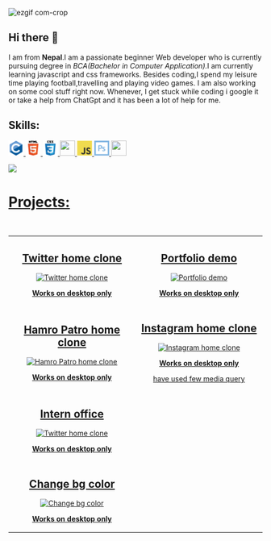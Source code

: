 ![ezgif com-crop](https://user-images.githubusercontent.com/115239975/222319948-16b075b9-969d-428d-b99f-07769cf1709c.gif)
<h2 >Hi there 👋</h2>
<p>I am from <b>Nepal</b>.I am a passionate beginner Web developer who is currently pursuing degree in <i>BCA(Bachelor in Computer Application).</i>I am currently learning javascript and css frameworks. Besides coding,I spend my leisure time playing football,travelling and playing video games. I am also working on some cool stuff right now. Whenever, I get stuck while coding i google it or take a help from ChatGpt and it has been a lot of help for me.</p>
<h2>Skills:</h2>
<a href="#"><img src="https://raw.githubusercontent.com/devicons/devicon/master/icons/c/c-original.svg" height="30" width="30"</a>
<a href="#"><img src="https://raw.githubusercontent.com/devicons/devicon/master/icons/html5/html5-original-wordmark.svg" height="30" width="30"</a>
<a href="#"><img src="https://raw.githubusercontent.com/devicons/devicon/master/icons/css3/css3-original-wordmark.svg" height="30" width="30"</a>
<a href="#"><img src="https://www.vectorlogo.zone/logos/tailwindcss/tailwindcss-icon.svg" height="30" width="30"</a>
<a href="#"><img src="https://raw.githubusercontent.com/devicons/devicon/master/icons/javascript/javascript-original.svg" height="30" width="30"</a>
<a href="#"><img src="https://raw.githubusercontent.com/devicons/devicon/master/icons/photoshop/photoshop-line.svg" height="30" width="30"</a> 
<a href="#"><img src="https://download.blender.org/branding/community/blender_community_badge_white.svg" height="30" width="30"</a><br>
<p><img src="https://github-readme-stats-8qyt-git-master-ishuduwal.vercel.app/api?username=ishuduwal"></p>
<h1>Projects:</h1>
<br>
 <div align="center">
 <table>
   <tr>
     <td width="50%">
       <h2 align="center">Twitter home clone</h2>
       <div align="center">
         <a href="https://ishuduwal.github.io/twitterclone/" target="_blank"><img src="https://user-images.githubusercontent.com/115239975/222655657-78ea36f7-a5af-4646-add3-25d4c1f6df82.jpg" width="400" alt="Twitter home clone"></a>
        <p><b>Works on desktop only</b></p>
        </td>
      <td width="50%">
       <h2 align="center">Portfolio demo</h2>
       <div align="center">
         <a href="https://ishuduwal.github.io/portfolio-demo/" target="_blank"><img src="https://user-images.githubusercontent.com/115239975/222656885-4ea15d40-a999-4237-9062-ba21d7253f71.jpg" width="400" alt="Portfolio demo"></a>
        <p><b>Works on desktop only</b></p>
    </td>
  </tr>
     <tr>
     <td width="50%">
       <h2 align="center">Hamro Patro home clone</h2>
       <div align="center">
         <a href="https://ishuduwal.github.io/hamropatro-home-clone/" target="_blank"><img src="https://user-images.githubusercontent.com/115239975/222657853-1901c0b8-c66d-43ed-a12a-1613fae9ba49.jpg" width="400" alt="Hamro Patro home clone"></a>
        <p><b>Works on desktop only</b></p>
        </td>
      <td width="50%">
       <h2 align="center">Instagram home clone</h2>
       <div align="center">
         <a href="https://ishuduwal.github.io/instagram-homeclone/" target="_blank"><img src="https://user-images.githubusercontent.com/115239975/222658246-536e532e-2b0d-4c17-a0ae-ad0caf4a1b21.jpg" width="400" alt="Instagram home clone"></a>
        <p><b>Works on desktop only</b></p>
        <p>have used few media query</p>
    </td>
  </tr>
  <tr>
   <td width="50%">
       <h2 align="center">Intern office</h2>
       <div align="center">
         <a href="https://ishuduwal.github.io/office/" target="_blank"><img src="https://user-images.githubusercontent.com/115239975/222658389-177300ee-82b4-4f80-bf92-9a1d21790daf.jpg" width="400" alt="Twitter home clone"></a>
        <p><b>Works on desktop only</b></p>
        </td>
   </tr>
  <tr>
   <td width="50%">
       <h2 align="center">Change bg color</h2>
       <div align="center">
         <a href="https://ishuduwal.github.io/change-bg-color/" target="_blank"><img src="https://user-images.githubusercontent.com/115239975/222901496-56a98ae4-7e21-455f-829e-59f765e54094.png" width="400" alt="Change bg color"></a>
        <p><b>Works on desktop only</b></p>
        </td>
   </tr>
 </table>
                                                                                   

